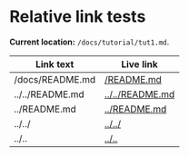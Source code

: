 # Relative link tests

**Current location:**  `/docs/tutorial/tut1.md`.


| Link text             | Live link                  |
| --------------------- | -------------------------- |
| /docs/README.md       | [/README.md](/README.md)   |
| ../../README.md       | [../../README.md](../../README.md)|
| ../README.md        | [../README.md](../README.md)|
| ../../                | [../../](../../)|
| ../..                 | [../..](../..)|
